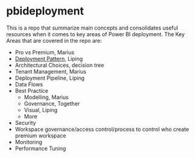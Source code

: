 # pbideployment

This is a repo that summarize main concepts and consolidates useful resources when it comes to key areas of Power BI deployment. The Key Areas that are covered in the repo are:  
*	Pro vs Premium, Marius
*	[Deployment Pattern](https://github.com/lipinght/pbideployment/blob/main/DeploymentPatterns/DeploymentPatterns.md), Liping
*	Architectural Choices, decision tree 
*	Tenant Management, Marius
*	Deployment Pipeline, Liping
*  Data Flows
*	Best Practice
    *	Modelling, Marius
    *	Governance, Together
    * Visual, Liping
    * More
*	Security
*	Workspace governance/access control/process to control who create premium workspace 
*	Monitoring 
*	Performance Tuning
